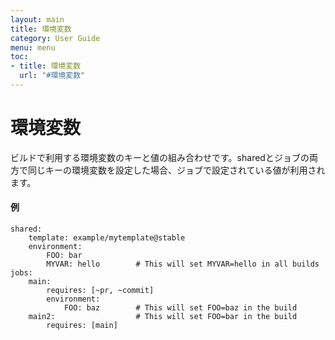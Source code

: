 ```yaml
---
layout: main
title: 環境変数
category: User Guide
menu: menu
toc:
- title: 環境変数
  url: "#環境変数"
---
```


# 環境変数

ビルドで利用する環境変数のキーと値の組み合わせです。sharedとジョブの両方で同じキーの環境変数を設定した場合、ジョブで設定されている値が利用されます。

#### 例

```
shared:
    template: example/mytemplate@stable
    environment:
        FOO: bar
        MYVAR: hello        # This will set MYVAR=hello in all builds
jobs:
    main:
        requires: [~pr, ~commit]
        environment:
            FOO: baz        # This will set FOO=baz in the build
    main2:                  # This will set FOO=bar in the build
        requires: [main]
```
